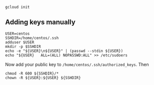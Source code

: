 ```
gcloud init
```

## Adding keys manually

```
USER=centos
SSHDIR=/home/centos/.ssh
adduser $USER
mkdir -p $SSHDIR
echo -e "${USER}\n${USER}" | (passwd --stdin ${USER})
echo "${USER}   ALL=(ALL) NOPASSWD:ALL" >> /etc/sudoers
```

Now add your public key to `/home/centos/.ssh/authorized_keys`.
Then

```
chmod -R 600 ${SSHDIR}/*
chown -R ${USER}:${USER} ${SSHDIR}
```

